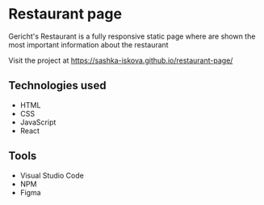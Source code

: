 # Restaurant page
Gericht's Restaurant is a fully responsive static page where are shown the most important information about the restaurant

Visit the project at https://sashka-iskova.github.io/restaurant-page/
## Technologies used
- HTML
- CSS
- JavaScript
- React

## Tools
- Visual Studio Code
- NPM
- Figma

